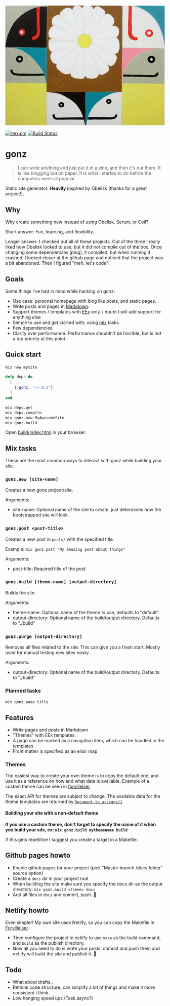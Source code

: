 [![white flower daisy fing shawiwey by Mark Gonzales](white_flower_daisy_fing_shawiwey.jpg)](https://hvw8.com/exhibitions/artists/mark-gonzales)

[![Hex.pm](https://img.shields.io/hexpm/v/gonz.svg)](https://hex.pm/packages/gonz) [![Build Status](https://travis-ci.org/vorce/gonz.svg?branch=master)](https://travis-ci.org/vorce/gonz)

# gonz

> I can write anything and just put it in a zine, and then it's out there. It is like blogging but on paper. It is what I started to do before the computers were all popular.

Static site generator. **Heavily** inspired by Obelisk (thanks for a great project!).

## Why

Why create something new instead of using Obelisk, Serum, or Coil?

Short answer: Fun, learning, and flexibility.

Longer answer: I checked out all of these projects. Out of the three I really liked how Obelisk looked to use,
but it did not compile out of the box. Once changing some dependencies (plug), it compiled, but when running it crashed.
I looked closer at the github page and noticed that the project was a bit abandoned. Then I figured  "meh, let's code"!

## Goals

Some things I've had in mind while hacking on gonz:

- Use case: personal homepage with blog like posts, and static pages.
- Write posts and pages in [Markdown](http://daringfireball.net/projects/markdown/syntax).
- Support themes / templates with [EEx](https://hexdocs.pm/eex/EEx.html) only. I doubt I will add support for anything else
- Simple to use and get started with, using [mix](https://hexdocs.pm/mix/Mix.html) tasks
- Few dependencies
- Clarity over performance. Performance shouldn't be horrible, but is not a top priority at this point.

## Quick start

`mix new mysite`

```elixir
defp deps do
  [
    {:gonz, "~> 0.2"}
  ]
end
```

    mix deps.get
    mix deps.compile
    mix gonz.new MyAwesomeSite
    mix gonz.build

Open [build/index.html](build/index.html) in your browser.

## Mix tasks

These are the most common ways to interact with gonz while building your site.

### `gonz.new [site-name]`

Creates a new gonz project/site.

Arguments:
- site-name: Optional name of the site to create, just determines how the bootstrapped site will look.

### `gonz.post <post-title>`

Creates a new post in `posts/` with the specified title.

Example: `mix gonz.post "My amazing post about Things"`

Arguments:
- post-title: Required title of the post

### `gonz.build [theme-name] [output-directory]`

Builds the site.

Arguments:
- theme-name: Optional name of the theme to use, defaults to "default"
- output-directory: Optional name of the build/output directory. Defaults to "./build"

### `gonz.purge [output-directory]`

Removes all files related to the site. This can give you a fresh start. Mostly used for manual testing new sites easily.

Arguments:
- output-directory: Optional name of the build/output directory. Defaults to "./build"

### Planned tasks

`mix gonz.page title`

## Features

- Write pages and posts in Markdown
- "Themes" with EEx templates
- A page can be marked as a navigation item, which can be handled in the templates
- Front matter is specified as an elixir map

### Themes

The easiest way to create your own theme is to copy the default one, and use it as a reference on how and what data is available. Example of a custom theme can be seen in [forvillelser](https://github.com/vorce/forvillelser)

The exact API for themes are subject to change. The available data for the theme templates are returned by  [`Document.to_assigns/1`](https://github.com/vorce/gonz/blob/master/lib/gonz/document.ex#L55)

#### Building your site with a non-default theme

**If you use a custom theme, don't forget to specify the name of it when you build your site, ex: `mix gonz.build mythemename build`**

If this gets repetitive I suggest you create a target in a Makefile.

## Github pages howto

- Enable github pages for your project (pick "Master branch /docs folder" source option)
- Create a `docs` dir in your project root
- When building the site make sure you specify the docs dir as the output directory: `mix gonz.build <theme> docs`
- Add all files in `docs` and commit, push. 🎉

## Netlify howto

Even simpler! My own site uses Netlify, so you can copy the Makefile in [Forvillelser](https://github.com/vorce/forvillelser).

- Then configure the project in netlify to use `make` as the build command, and `build` as the publish directory.
- Now all you need to do is write your posts, commit and push them and netlify will build the site and publish it. 🎉

## Todo

- What about drafts..
- Rethink code structure, can simplify a lot of things and make it more consistent I think.
- Low hanging speed ups (Task.async?)
